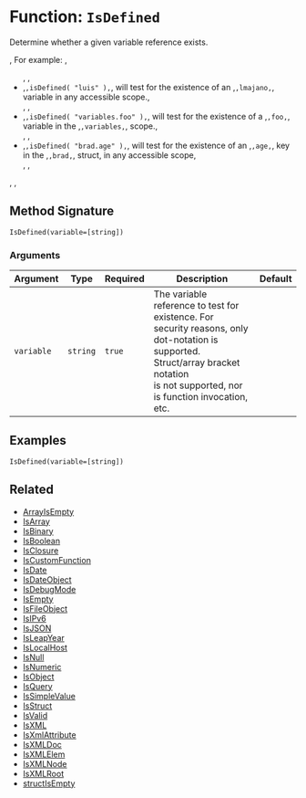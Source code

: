 [comment]: # (Note: This documentation is generated dynamically in the build process.  To modify the contents, change the javadoc on the _invoke method of the BIF class)

# Function: `IsDefined`

Determine whether a given variable reference exists.

<p>,
 For example:
 ,<ul>,
 ,<li>,<code>,isDefined( "luis" ),</code>, will test for the existence of an ,<code>,lmajano,</code>, variable in any accessible scope.,</li>,
 ,<li>,<code>,isDefined( "variables.foo" ),</code>, will test for the existence of a ,<code>,foo,</code>, variable in the ,<code>,variables,</code>, scope.,</li>,
 ,<li>,<code>,isDefined( "brad.age" ),</code>, will test for the existence of an ,<code>,age,</code>, key in the ,<code>,brad,</code>, struct, in any accessible
 scope,</li>,
 ,</ul>,
 ,</p>

## Method Signature

```
IsDefined(variable=[string])
```

### Arguments


| Argument | Type | Required | Description | Default |
|----------|------|----------|-------------|---------|
| `variable` | `string` | `true` | The variable reference to test for existence. For security reasons, only dot-notation is supported. Struct/array bracket<br>                    notation<br>                    is not supported, nor is function invocation, etc. |  |

## Examples

```
IsDefined(variable=[string])
```

## Related

  * [ArrayIsEmpty](./ArrayIsEmpty.md)
  * [IsArray](./IsArray.md)
  * [IsBinary](./IsBinary.md)
  * [IsBoolean](./IsBoolean.md)
  * [IsClosure](./IsClosure.md)
  * [IsCustomFunction](./IsCustomFunction.md)
  * [IsDate](./IsDate.md)
  * [IsDateObject](./IsDateObject.md)
  * [IsDebugMode](./IsDebugMode.md)
  * [IsEmpty](./IsEmpty.md)
  * [IsFileObject](./IsFileObject.md)
  * [IsIPv6](./IsIPv6.md)
  * [IsJSON](./IsJSON.md)
  * [IsLeapYear](./IsLeapYear.md)
  * [IsLocalHost](./IsLocalHost.md)
  * [IsNull](./IsNull.md)
  * [IsNumeric](./IsNumeric.md)
  * [IsObject](./IsObject.md)
  * [IsQuery](./IsQuery.md)
  * [IsSimpleValue](./IsSimpleValue.md)
  * [IsStruct](./IsStruct.md)
  * [IsValid](./IsValid.md)
  * [IsXML](./IsXML.md)
  * [IsXmlAttribute](./IsXmlAttribute.md)
  * [IsXMLDoc](./IsXMLDoc.md)
  * [IsXMLElem](./IsXMLElem.md)
  * [IsXMLNode](./IsXMLNode.md)
  * [IsXMLRoot](./IsXMLRoot.md)
  * [structIsEmpty](./structIsEmpty.md)
